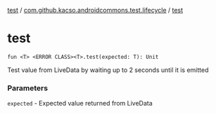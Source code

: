 [test](../index.md) / [com.github.kacso.androidcommons.test.lifecycle](index.md) / [test](.)

# test

`fun <T> <ERROR CLASS><T>.test(expected: T): Unit`

Test value from LiveData by waiting up to 2 seconds until it is emitted

### Parameters

`expected` - Expected value returned from LiveData